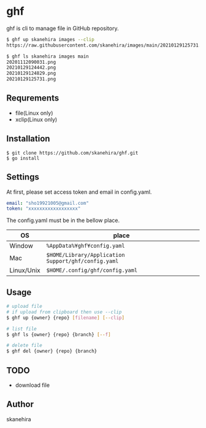 # ghf
ghf is cli to manage file in GitHub repository.

```sh
$ ghf up skanehira images --clip
https://raw.githubusercontent.com/skanehira/images/main/20210129125731.png?token=AB4F5T5GEVU3VYFT5CWI2ILACOD6Q

$ ghf ls skanehira images main
20201112090031.png
20210129124442.png
20210129124829.png
20210129125731.png
```

## Requrements
- file(Linux only)
- xclip(Linux only)

## Installation
```
$ git clone https://github.com/skanehira/ghf.git
$ go install
```

## Settings
At first, please set access token and email in config.yaml.

```yaml
email: "sho19921005@gmail.com"
token: "xxxxxxxxxxxxxxxxxx"
```

The config.yaml must be in the bellow place.

| OS         | place                                               |
|------------|-----------------------------------------------------|
| Window     | `%AppData%¥ghf¥config.yaml`                         |
| Mac        | `$HOME/Library/Application Support/ghf/config.yaml` |
| Linux/Unix | `$HOME/.config/ghf/config.yaml`                     |

## Usage

```sh
# upload file
# if upload from clipboard then use --clip
$ ghf up {owner} {repo} [filename] [--clip]

# list file
$ ghf ls {owner} {repo} {branch} [--f]

# delete file
$ ghf del {owner} {repo} {branch}
```

## TODO
- download file

## Author
skanehira
